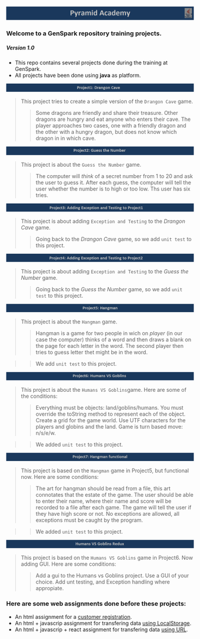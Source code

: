 ![Pyramid](/assets/images/PyramidAcademy1.png "Pyramid Academy")
### Welcome to a GenSpark repository training projects. 
##### Version 1.0

* This repo contains several projects done during the training at GenSpark.
* All projects have been done using __java__ as platform.

![Project1](/assets/images/p1-DragonCave.png " Drangon Cave")
> This project tries to create a simple version of the `Drangon Cave` game.
>
>> Some dragons are friendly and share their treasure. Other dragons are hungry and eat anyone who enters
their cave. The player approaches two cases, one with a friendly dragon and the other with a hungry 
dragon, but does not know which dragon in in which cave.

![Project2](/assets/images/p2-GuesstheNumber.png "Guess the Number")
> This project is about the `Guess the Number` game. 
>
>> The computer will _think_ of a secret number from 1 to 20 and ask the user to guess it. After each guess, the computer will tell the user 
whether the number is to high or too low. Ths user has six tries. 


![Project3](/assets/images/p3-AddingExcepandTest-DragonCave.png "Exception and Testing to Project1")
> This project is about adding `Exception and Testing` to the _Drangon Cave_ game.
> 
>> Going back to the _Drangon Cave_ game, so we add `unit test` to this project.


![Project4](/assets/images/p4-Testing-p1.png "Exception and Testing to Project1")
> This project is about adding `Exception and Testing` to the _Guess the Number_ game.
> 
>> Going back to the _Guess the Number_ game, so we add `unit test` to this project.


![Project5](/assets/images/p5-Hangman.png "Hangman")
> This project is about the `Hangman` game.
> 
>> Hangman is a game for two people in wich on _player_ (in our case the computer) thinks of a word and then draws
a blank on the page for each letter in the word. The second player then tries to guess letter thet might be
in the word.

>> We add `unit test` to this project.


![Project6](/assets/images/p6-HumansVSGoblins.png "Humans VS Goblins")
> This project is about the `Humans VS Goblins`game.
> Here are some of the conditions:
> 
>> Everything must be objects: land/goblins/humans.
>> You must override the toString method to represent each of the object.
>> Create a grid for the game world.
>> Use UTF characters for the players and globins and the land.
>> Game is turn based move: n/s/e/w.

>> We added `unit test` to this project.

![Project7](/assets/images/p7-Hangmanfunctional.png "Hangman Functional")
> This project is based on the `Hangman` game in Project5, but functional now.
> Here are some conditions:
> 
>> The art for hangman should be read from a file, this art connotates that
  the estate of the game.
>> The user should be able to enter their name, where their name and score will be
  recorded to a file after each game.
>> The game will tell the user if they have high score or not.
>> No exceptions are allowed, all exceptions must be caught by the program.

>> We added `unit test` to this project.

![Project8](/assets/images/p8-HumansVSGoblinsRedux.png "Humans VS Goblins Redux")
> This project is based on the `Humans VS Goblins` game in Project6. Now adding GUI.
> Here are some conditions:
> 
>> Add a gui to the Humans vs Goblins project.
>> Use a GUI of your choice.
>> Add unt testing, and Exception handling where appropiate.

### Here are some web assignments done before these projects:

* An html assignment for a [customer registration](https://github.com/gensparkweeks/01-CustomerRegistrationForm).
* An html + javascrip assignment for transfering data [using LocalStorage](https://github.com/gensparkweeks/02-Transfering-data-js).
* An html + javascrip + react assignment for transfering data [using URL](https://github.com/gensparkweeks/03-transfering-data-react).
